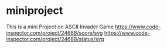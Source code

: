 # miniproject
This is a mini Project on ASCII Invader Game
https://www.code-inspector.com/project/24688/score/svg
https://www.code-inspector.com/project/24688/status/svg